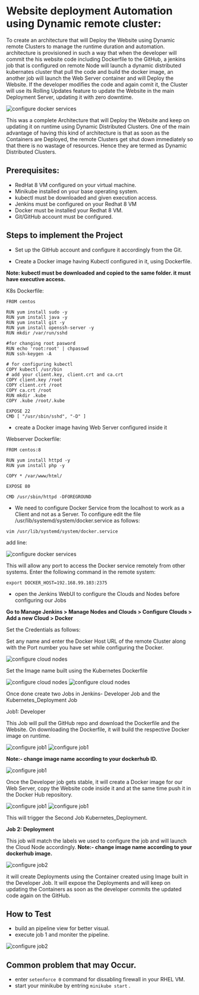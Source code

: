 
# Website deployment Automation using Dynamic remote cluster:
To create an architecture that will Deploy the Website using Dynamic remote Clusters to manage the runtime duration and automation.
architecture is provisioned in such a way that when the developer will commit the his website code including Dockerfile to the GitHub, a jenkins job that is configured on remote Node will launch a dynamic distributed kubernates cluster that pull the code and build the docker image, an another job will launch the Web Server container and will Deploy the Website. If the developer modifies the code and again comit it, the Cluster will use its Rolling Updates feature to update the Website in the main Deployment Server, updating it with zero downtime.

![configure docker services](/readme_images/Untitled%20document%20(1).jpg)

This was a complete Architecture that will Deploy the Website and keep on updating it on runtime using Dynamic Distributed Clusters. One of the main advantage of having this kind of architecture is that as soon as the Containers are Deployed, the remote Clusters get shut down immediately so that there is no wastage of resources. Hence they are termed as Dynamic Distributed Clusters.

## Prerequisites:

- RedHat 8 VM configured on your virtual machine.
- Minikube installed on your base operating system.
- kubectl must be downloaded and given execution access.
- Jenkins must be configured on your Redhat 8 VM
- Docker must be installed your Redhat 8 VM.
- Git/GitHub account must be configured.


## Steps to implement the Project

- Set up the GitHub account and configure it accordingly from the Git.

- Create a Docker image having Kubectl configured in it, using Dockerfile. 

**Note: kubectl must be downloaded and copied to the same folder. it must have executive access.**

K8s Dockerfile:
```
FROM centos

RUN yum install sudo -y
RUN yum install java -y
RUN yum install git -y
RUN yum install openssh-server -y
RUN mkdir /var/run/sshd

#for changing root pasword
RUN echo 'root:root' | chpasswd
RUN ssh-keygen -A

# for configuring kubectl
COPY kubectl /usr/bin
# add your client.key, client.crt and ca.crt
COPY client.key /root
COPY client.crt /root
COPY ca.crt /root
RUN mkdir .kube
COPY .kube /root/.kube

EXPOSE 22
CMD [ "/usr/sbin/sshd", "-D" ]
```


- create a Docker image having Web Server configured inside it

Webserver Dockerfile:

```
FROM centos:8

RUN yum install httpd -y
RUN yum install php -y

COPY * /var/www/html/

EXPOSE 80

CMD /usr/sbin/httpd -DFOREGROUND
```


- We need to configure Docker Service from the localhost to work as a Client and not as a Server. To configure edit the file /usr/lib/systemd/system/docker.service as follows:

`vim /usr/lib/systemd/system/docker.service `

add line:

![configure docker services](/readme_images/dconf.JPG)


This will allow any port to access the Docker service remotely from other systems. Enter the following command in the remote system:

`export DOCKER_HOST=192.168.99.103:2375`


- open the Jenkins WebUI to configure the Clouds and Nodes before configuring our Jobs

**Go to Manage Jenkins > Manage Nodes and Clouds > Configure Clouds > Add a new Cloud > Docker**

Set the Credentials as follows:

Set any name and enter the Docker Host URL of the remote Cluster along with the Port number you have set while configuring the Docker.

![configure cloud nodes](/readme_images/configcloud.JPG)

Set the Image name built using the Kubernetes Dockerfile

![configure cloud nodes](/readme_images/configcloud1.JPG)
![configure cloud nodes](/readme_images/configcloud2.JPG)


Once done create two Jobs in Jenkins- Developer Job and the Kubernetes_Deployment Job

Job1: Developer

This Job will pull the GitHub repo and download the Dockerfile and the Website. On downloading the Dockerfile, it will build the respective Docker image on runtime.

![configure job1](/readme_images/1.JPG)
![configure job1](/readme_images/2.JPG)

**Note:- change image name according to your dockerhub ID.**

![configure job1](/readme_images/3.JPG)



Once the Developer job gets stable, it will create a Docker image for our Web Server, copy the Website code inside it and at the same time push it in the Docker Hub repository.

![configure job1](/readme_images/4.JPG)
![configure job1](/readme_images/5.JPG)

This will trigger the Second Job Kubernetes_Deployment.

**Job 2: Deployment**

This job will match the labels we used to configure the job and will launch the Cloud Node accordingly.
**Note:- change image name according to your dockerhub image.**

![configure job2](/readme_images/6.JPG)

 it will create Deployments using the Container created using Image built in the Developer Job. It will expose the Deployments and will keep on updating the Containers as soon as the developer commits the updated code again on the GitHub.

## How to Test
- build an pipeline view for better visual.
- execute job 1 and moniter the pipeline.

![configure job2](/readme_images/7.JPG)

## Common problem that may Occur.
- enter `setenforce 0` command for dissabling firewall in your RHEL VM.
- start your minikube by entring `minikube start` .
